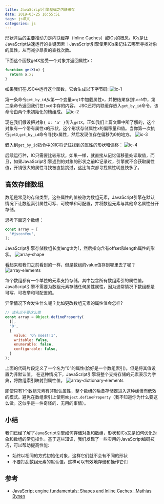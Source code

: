 ```yaml
---
title: JavaScript引擎基础之内联缓存
date: 2019-03-25 16:55:51
tags: js译文
categories: js
---
```


形状背后的主要推动力是内联缓存（Inline Caches）或ICs的概念。ICs是让JavaScript快速运行的关键因素！JavaScript引擎使用ICs来记住去哪里寻找对象的属性，从而减少昂贵的查找次数。

下面这个函数getX接受一个对象并返回属性x：

```javascript
function getX(o) {
  return o.x;
}
```

如果我们在JSC中运行这个函数，它会生成以下字节码:
![ic-1](/img/ic-1.svg)

第一条命令`get_by_id`从第一个变量`arg1`中加载属性`x`，并把结果存到`loc0`中，第二条命令返回我们在`loc0`中存的内容。
JSC还将内联缓存嵌入`get_by_id`命令，该命令由两个未初始化的槽组成。
![ic-2](/img/ic-2.svg)

现在我们假设把对象`{ x: 'a' }`传入`getX`，正如我们上篇文章中所了解的，这个对象有一个带有属性x的形状，这个形状存储属性x的偏移量和值。当你第一次执行`getX`,`get_by_id`命令寻找x属性，然后发现值存在偏移为0的地方。
![ic-3](/img/ic-3.svg)

嵌入到`get_by_id`指令中的IC将记住找到的属性的形状和偏移：
![ic-4](/img/ic-4.svg)

后续运行种，IC只需要比较形状，如果一样，就直接从记忆偏移量处读取值，而且，如果JavaScript引擎遇到的对象的形状之前IC记录过，引擎就不会获取属性值，开销很大的属性寻找被直接跳过，这比每次都寻找属性明显快多了。

## 高效存储数组
数组是常见的存储类型，这些属性的值被称为数组元素，JavaScript引擎在默认情况下让数组索引属性可写、可枚举和可配置，并将数组元素与其他命名属性分开存储。

思考下面这个数组：

```javascript
const array = [
  '#jsconfeu',
];
```

JavaScript引擎存储数组长度length为1，然后指向含有offset和length属性的形状。
![array-shape](/img/array-shape.svg)

看起来和我们之前看到的一样，但是数组的value值存到哪里去了呢？
![array-elements](/img/array-elements.svg)

每个数组都有一个单独的元素支持存储，其中包含所有数组索引的属性值。JavaScript引擎不需要为数组元素存储任何属性属性，因为通常情况下数组都是可写、可枚举和可配置的。

异常情况下会发生什么呢？比如更改数组元素的属性值会怎样?

```javascript
// 请永远不要这么做
const array = Object.defineProperty(
  [],
  '0',
  {
    value: 'Oh noes!!1',
    writable: false,
    enumerable: false,
    configurable: false,
  }
);
```

上面的代码片段定义了一个名为“0”的属性(恰好是一个数组索引)，但是将其值设置为非默认值。
在这种情况下，JavaScript引擎将整个支持存储的元素表示为字典，将数组索引映射到属性值。
![array-dictionary-elements](/img/array-dictionary-elements.svg)

即使只有1个数组元素有非默认属性，整个数组的后备存储器进入这种缓慢而低效的模式。避免在数组索引上使用`Object.defineProperty`（我不知道你为什么要这么做。这似乎是一件奇怪的、无用的事情）。

## 小结
我们已经了解了JavaScript引擎如何存储对象和数组，形状和ICs又是如何优化对象和数组的常见操作。基于这些知识，我们发现了一些实用的JavaScript编码技巧，可以帮助提高性能:

* 始终以相同的方式初始化对象，这样它们就不会有不同的形状
* 不要打乱数组元素的默认值，这样可以有效地存储和操作它们

## 参考
* [JavaScript engine fundamentals: Shapes and Inline Caches · Mathias Bynen](https://mathiasbynens.be/notes/shapes-ics)

